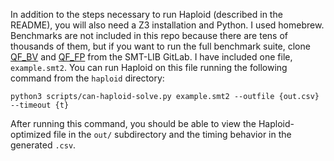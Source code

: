 In addition to the steps necessary to run Haploid (described in the README), you will also need a Z3 installation and Python. I used homebrew. Benchmarks are not included in this repo because there are tens of thousands of them, but if you want to run the full benchmark suite, clone [QF_BV](https://clc-gitlab.cs.uiowa.edu:2443/SMT-LIB-benchmarks/QF_BV) and [QF_FP](https://clc-gitlab.cs.uiowa.edu:2443/SMT-LIB-benchmarks/QF_FP) from the SMT-LIB GitLab. I have included one file, `example.smt2`. You can run Haploid on this file running the following command from the `haploid` directory:

````
python3 scripts/can-haploid-solve.py example.smt2 --outfile {out.csv} --timeout {t}
````
After running this command, you should be able to view the Haploid-optimized file in the `out/` subdirectory and the timing behavior in the generated `.csv`. 

